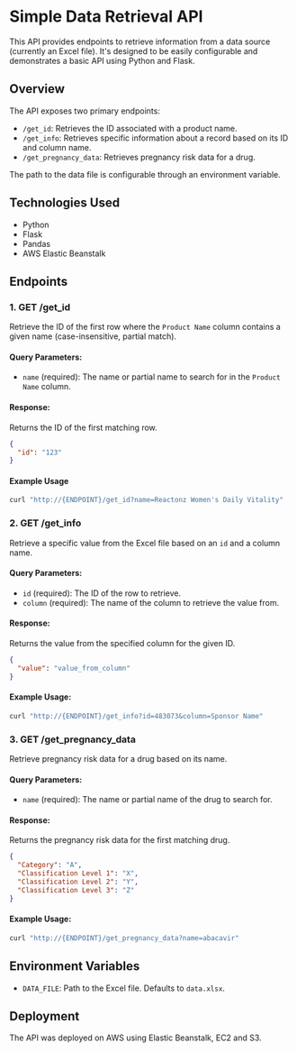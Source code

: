 # Simple Data Retrieval API 

This API provides endpoints to retrieve information from a data source (currently an Excel file). It's designed to be easily configurable and demonstrates a basic API using Python and Flask.

## Overview

The API exposes two primary endpoints:

* `/get_id`: Retrieves the ID associated with a product name.
* `/get_info`: Retrieves specific information about a record based on its ID and column name.
* `/get_pregnancy_data`: Retrieves pregnancy risk data for a drug.

The path to the data file is configurable through an environment variable.

## Technologies Used

* Python
* Flask
* Pandas
* AWS Elastic Beanstalk


## Endpoints

### 1. **GET /get_id**

Retrieve the ID of the first row where the `Product Name` column contains a given name (case-insensitive, partial match).

#### Query Parameters:
- `name` (required): The name or partial name to search for in the `Product Name` column.

#### Response:
Returns the ID of the first matching row.
  ```json
  {
    "id": "123"
  }
  ```

#### Example Usage

```bash
curl "http://{ENDPOINT}/get_id?name=Reactonz Women's Daily Vitality"
```

### 2. **GET /get_info**

Retrieve a specific value from the Excel file based on an `id` and a column name.

#### Query Parameters:
- `id` (required): The ID of the row to retrieve.
- `column` (required): The name of the column to retrieve the value from.

#### Response:
Returns the value from the specified column for the given ID.
  ```json
  {
    "value": "value_from_column"
  }
  ```

#### Example Usage:
```bash
curl "http://{ENDPOINT}/get_info?id=483073&column=Sponsor Name"
```

### 3. **GET /get_pregnancy_data**

Retrieve pregnancy risk data for a drug based on its name.
#### Query Parameters:
- `name` (required): The name or partial name of the drug to search for.

#### Response:
Returns the pregnancy risk data for the first matching drug.
  ```json
  {
    "Category": "A",
    "Classification Level 1": "X",
    "Classification Level 2": "Y",
    "Classification Level 3": "Z"
  }
  ```

#### Example Usage:
```bash
curl "http://{ENDPOINT}/get_pregnancy_data?name=abacavir"
```

## Environment Variables

- `DATA_FILE`: Path to the Excel file. Defaults to `data.xlsx`.

## Deployment

The API was deployed on AWS using Elastic Beanstalk, EC2 and S3. 
